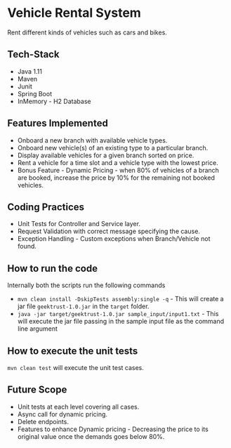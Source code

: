# Vehicle Rental System
Rent different kinds of vehicles such as cars and bikes.

## Tech-Stack
* Java 1.11
* Maven
* Junit
* Spring Boot
* InMemory - H2 Database

## Features Implemented
* Onboard a new branch with available vehicle types.
* Onboard new vehicle(s) of an existing type to a particular branch.
* Display available vehicles for a given branch sorted on price.
* Rent a vehicle for a time slot and a vehicle type with the lowest price.
* Bonus Feature - Dynamic Pricing - when 80% of vehicles of a branch are booked, increase the price by 10% for the remaining not booked vehicles.

## Coding Practices
* Unit Tests for Controller and Service layer.
* Request Validation with correct message specifying the cause.
* Exception Handling - Custom exceptions when Branch/Vehicle not found.

## How to run the code
Internally both the scripts run the following commands 

 * `mvn clean install -DskipTests assembly:single -q` - This will create a jar file `geektrust-1.0.jar` in the `target` folder.
 * `java -jar target/geektrust-1.0.jar sample_input/input1.txt` - This will execute the jar file passing in the sample input file as the command line argument
 
## How to execute the unit tests

 `mvn clean test` will execute the unit test cases.

## Future Scope
* Unit tests at each level covering all cases.
* Async call for dynamic pricing. 
* Delete endpoints. 
* Features to enhance Dynamic pricing - Decreasing the price to its original value once the demands goes below 80%.
